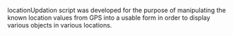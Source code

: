 locationUpdation script was developed for the purpose of manipulating the known location values from GPS into a usable form in order to display various objects in various locations.